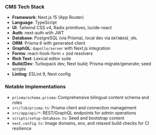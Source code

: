 ### CMS Tech Stack

- **Framework**: Next.js 15 (App Router)
- **Language**: TypeScript
- **UI**: Tailwind CSS v4, Radix primitives, lucide-react
- **Auth**: next-auth with JWT
- **Database**: PostgreSQL (via Prisma), local dev via `DATABASE_URL`
- **ORM**: Prisma 6 with generated client
- **GraphQL**: `@apollo/server` with Next.js integration
- **Forms**: react-hook-form + zod resolvers
- **Rich Text**: Lexical editor suite
- **Build/Dev**: Turbopack dev, Next build; Prisma migrate/generate; seed scripts
- **Linting**: ESLint 9, Next config

### Notable Implementations

- `prisma/schema.prisma`: Comprehensive bilingual content schema and roles
- `src/lib/prisma.ts`: Prisma client and connection management
- `src/app/api/*`: REST/GraphQL endpoints for admin operations
- `scripts/setup-database.ts`: Seed and bootstrap content
- `next.config.ts`: Image domains, env, and relaxed build checks for CI resilience


